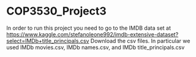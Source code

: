# COP3530_Project3
In order to run this project you need to go to the IMDB data set at https://www.kaggle.com/stefanoleone992/imdb-extensive-dataset?select=IMDb+title_principals.csv
Download the csv files. In particular we used IMDb movies.csv, IMDb names.csv, and IMDb title_principals.csv
